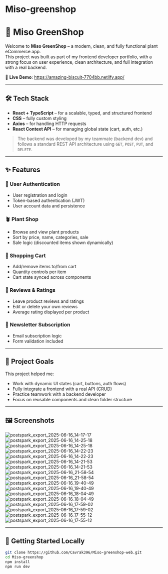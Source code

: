 # Miso-greenshop

# 🌿 Miso GreenShop

Welcome to **Miso GreenShop** – a modern, clean, and fully functional plant eCommerce app.  
This project was built as part of my frontend developer portfolio, with a strong focus on user experience, clean architecture, and full integration with a real backend.

🔗 **Live Demo**: https://amazing-biscuit-7704bb.netlify.app/

---

## 🛠️ Tech Stack

- **React + TypeScript** – for a scalable, typed, and structured frontend
- **CSS** – fully custom styling
- **Axios** – for handling HTTP requests
- **React Context API** – for managing global state (cart, auth, etc.)

> The backend was developed by my teammate (backend dev) and follows a standard REST API architecture using `GET`, `POST`, `PUT`, and `DELETE`.

---

## ✨ Features

### 👥 User Authentication
- User registration and login
- Token-based authentication (JWT)
- User account data and persistence

### 🪴 Plant Shop
- Browse and view plant products
- Sort by price, name, categories, sale
- Sale logic (discounted items shown dynamically)

### 🛒 Shopping Cart
- Add/remove items to/from cart
- Quantity controls per item
- Cart state synced across components

### 📝 Reviews & Ratings
- Leave product reviews and ratings
- Edit or delete your own reviews
- Average rating displayed per product

### 💌 Newsletter Subscription
- Email subscription logic
- Form validation included

---

## 🎯 Project Goals

This project helped me:
- Work with dynamic UI states (cart, buttons, auth flows)
- Fully integrate a frontend with a real API (CRUD)
- Practice teamwork with a backend developer
- Focus on reusable components and clean folder structure

---

## 🖼️ Screenshots

![postspark_export_2025-06-16_14-17-17](https://github.com/user-attachments/assets/ee5f2346-9686-4293-bacf-c17210d40392)
![postspark_export_2025-06-16_14-25-18](https://github.com/user-attachments/assets/05fac968-af87-40cd-9914-7418a9d68459)
![postspark_export_2025-06-16_14-25-18](https://github.com/user-attachments/assets/05fac968-af87-40cd-9914-7418a9d68459)
![postspark_export_2025-06-16_14-22-23](https://github.com/user-attachments/assets/d5f5e6d7-f7f7-4643-bde4-e7d1043ce465)
![postspark_export_2025-06-16_14-22-23](https://github.com/user-attachments/assets/d5f5e6d7-f7f7-4643-bde4-e7d1043ce465)
![postspark_export_2025-06-16_14-21-53](https://github.com/user-attachments/assets/aab6a9c9-9753-4791-983b-669ed17b8307)
![postspark_export_2025-06-16_14-21-53](https://github.com/user-attachments/assets/aab6a9c9-9753-4791-983b-669ed17b8307)
![postspark_export_2025-06-16_21-58-54](https://github.com/user-attachments/assets/89e53952-36d4-41c5-a177-16ce0323aa81)
![postspark_export_2025-06-16_21-58-54](https://github.com/user-attachments/assets/89e53952-36d4-41c5-a177-16ce0323aa81)
![postspark_export_2025-06-16_19-40-49](https://github.com/user-attachments/assets/e047df07-968f-4536-b8e3-9ff793b66bb6)
![postspark_export_2025-06-16_19-40-49](https://github.com/user-attachments/assets/e047df07-968f-4536-b8e3-9ff793b66bb6)
![postspark_export_2025-06-16_18-04-49](https://github.com/user-attachments/assets/22d374e4-a17d-443e-8d3a-22ed5cd22f8f)
![postspark_export_2025-06-16_18-04-49](https://github.com/user-attachments/assets/22d374e4-a17d-443e-8d3a-22ed5cd22f8f)
![postspark_export_2025-06-16_17-59-02](https://github.com/user-attachments/assets/feaae573-5f97-4770-8497-a3d086f6d22d)
![postspark_export_2025-06-16_17-59-02](https://github.com/user-attachments/assets/feaae573-5f97-4770-8497-a3d086f6d22d)
![postspark_export_2025-06-16_17-55-12](https://github.com/user-attachments/assets/78b8176e-cbfd-41ef-9a22-e6e59bc48c17)
![postspark_export_2025-06-16_17-55-12](https://github.com/user-attachments/assets/78b8176e-cbfd-41ef-9a22-e6e59bc48c17)



---

## 🚀 Getting Started Locally

```bash
git clone https://github.com/Cavrak396/Miso-greenshop-web.git
cd Miso-greenshop
npm install
npm run dev

